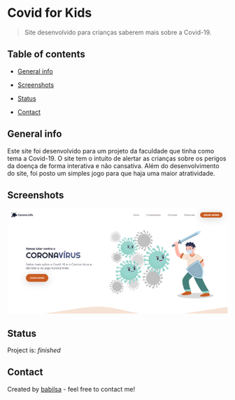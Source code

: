 # Covid for Kids

> Site desenvolvido para crianças saberem mais sobre a Covid-19.

## Table of contents

- [General info](#general-info)
- [Screenshots](#screenshots)

- [Status](#status)

- [Contact](#contact)

## General info

Este site foi desenvolvido para um projeto da faculdade que tinha como tema a Covid-19. O site tem o intuito de alertar as crianças sobre os perigos
da doença de forma interativa e não cansativa. Além do desenvolvimento do site, foi posto um simples jogo para que haja uma maior atratividade.

## Screenshots

![Example screenshot](/imagens/telainicial.png)

## Status

Project is: _finished_

## Contact

Created by [babilsa](https://github.com/aafonsobarbara) - feel free to contact me!
